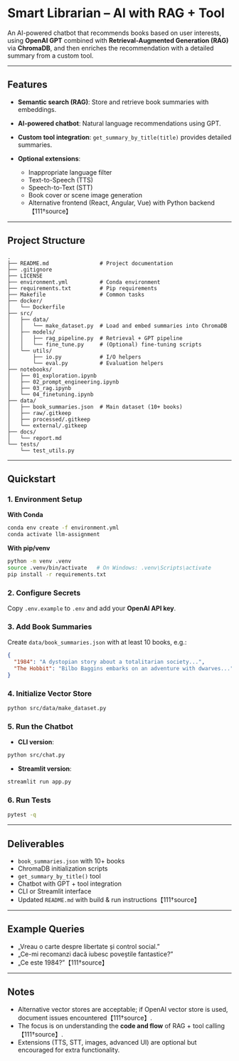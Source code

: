 # Smart Librarian – AI with RAG + Tool

An AI-powered chatbot that recommends books based on user interests, using **OpenAI GPT** combined with **Retrieval-Augmented Generation (RAG)** via **ChromaDB**, and then enriches the recommendation with a detailed summary from a custom tool.

---

## Features

* **Semantic search (RAG)**: Store and retrieve book summaries with embeddings.
* **AI-powered chatbot**: Natural language recommendations using GPT.
* **Custom tool integration**: `get_summary_by_title(title)` provides detailed summaries.
* **Optional extensions**:

  * Inappropriate language filter
  * Text-to-Speech (TTS)
  * Speech-to-Text (STT)
  * Book cover or scene image generation
  * Alternative frontend (React, Angular, Vue) with Python backend【111†source】

---

## Project Structure

```
.
├── README.md                # Project documentation
├── .gitignore
├── LICENSE
├── environment.yml          # Conda environment
├── requirements.txt         # Pip requirements
├── Makefile                 # Common tasks
├── docker/
│   └── Dockerfile
├── src/
│   ├── data/
│   │   └── make_dataset.py  # Load and embed summaries into ChromaDB
│   ├── models/
│   │   ├── rag_pipeline.py  # Retrieval + GPT pipeline
│   │   └── fine_tune.py     # (Optional) fine-tuning scripts
│   └── utils/
│       ├── io.py            # I/O helpers
│       └── eval.py          # Evaluation helpers
├── notebooks/
│   ├── 01_exploration.ipynb
│   ├── 02_prompt_engineering.ipynb
│   ├── 03_rag.ipynb
│   └── 04_finetuning.ipynb
├── data/
│   ├── book_summaries.json  # Main dataset (10+ books)
│   ├── raw/.gitkeep
│   ├── processed/.gitkeep
│   └── external/.gitkeep
├── docs/
│   └── report.md
└── tests/
    └── test_utils.py
```

---

## Quickstart

### 1. Environment Setup

**With Conda**

```bash
conda env create -f environment.yml
conda activate llm-assignment
```

**With pip/venv**

```bash
python -m venv .venv
source .venv/bin/activate   # On Windows: .venv\Scripts\activate
pip install -r requirements.txt
```

### 2. Configure Secrets

Copy `.env.example` to `.env` and add your **OpenAI API key**.

### 3. Add Book Summaries

Create `data/book_summaries.json` with at least 10 books, e.g.:

```json
{
  "1984": "A dystopian story about a totalitarian society...",
  "The Hobbit": "Bilbo Baggins embarks on an adventure with dwarves..."
}
```

### 4. Initialize Vector Store

```bash
python src/data/make_dataset.py
```

### 5. Run the Chatbot

* **CLI version**:

```bash
python src/chat.py
```

* **Streamlit version**:

```bash
streamlit run app.py
```

### 6. Run Tests

```bash
pytest -q
```

---

## Deliverables

* `book_summaries.json` with 10+ books
* ChromaDB initialization scripts
* `get_summary_by_title()` tool
* Chatbot with GPT + tool integration
* CLI or Streamlit interface
* Updated `README.md` with build & run instructions【111†source】

---

## Example Queries

* „Vreau o carte despre libertate și control social.”
* „Ce-mi recomanzi dacă iubesc poveștile fantastice?”
* „Ce este 1984?”【111†source】

---

## Notes

* Alternative vector stores are acceptable; if OpenAI vector store is used, document issues encountered【111†source】.
* The focus is on understanding the **code and flow** of RAG + tool calling【111†source】.
* Extensions (TTS, STT, images, advanced UI) are optional but encouraged for extra functionality.
